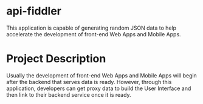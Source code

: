 api-fiddler
===========

This application is capable of generating random JSON data to help accelerate the development of front-end Web Apps and Mobile Apps.

Project Description
===================

Usually the development of front-end Web Apps and Mobile Apps will begin after the backend that serves data is ready. However, through this application, developers can get proxy data to build the User Interface and then link to their backend service once it is ready.